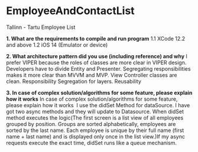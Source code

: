 # EmployeeAndContactList
Tallinn - Tartu Employee List

**1. What are the requirements to compile and run program**
  1.1 XCode 12.2 and above
  1.2 iOS 14 (Emulator or device)



**2. What architecture pattern did you use (including reference) and why**
  I prefer VIPER because the roles of classes are more clear in VIPER design. Developers have to divide Entity and Presenter. Segregating responsibilities makes it more clear than MVVM and MVP. 
  View Controller classes are clean. Responsibility Segregation for layers. Reusability
  
  
  
**3. In case of complex solution/algorithms for some feature, please explain how it works**
 In case of complex solution/algorithms for some feature, please explain how it works  I use the didSet Method for dataSource. I have got two async methods and they will update to Datasource. When didSet method executes the logic(The first screen is a list view of all employees grouped by position. Groups are sorted alphabetically, employees are sorted by the last name. Each employee is unique by their full name (first name + last name) and is displayed only once in the list view.)If my async requests execute the exact time, didSet runs like a queue mechanism.
